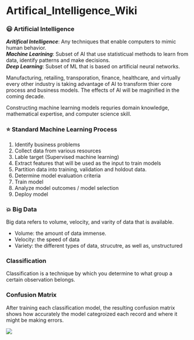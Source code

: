 # Artifical_Intelligence_Wiki

### :smiley: Artificial Intelligence

***Aritifical Intelligence***: Any techniques that enable computers to mimic human behavior.<br>
***Machine Learining***: Subset of AI that use statisticual methods to learn from data, identify patterns and make decisions. <br>
***Deep Learning***: Subset of ML that is based on artificial neural networks.<br>

Manufacturing, retailing, transporation, finance, healthcare, and virtually every other industry is taking advantage of AI to transform thier core process and business models. The effects of AI will be maginified in the coming decade. <br>

Constructing machine learning models requries domain knowledge, mathematical expertise, and computer science skill.

### :star: Standard Machine Learning Process
1. Identify business problems
2. Collect data from various resources
3. Lable target (Supervised machine learning)
4. Extract features that will be used as the input to train models
5. Partition data into training, validation and holdout data.
6. Determine model evaluation criteria
7. Train model
8. Analyze model outcomes / model selection
9. Deploy model

### :boom: Big Data
Big data refers to volume, velocity, and varity of data that is available.
* Volume: the amount of data immense.
* Velocity: the speed of data
* Variety: the different types of data, strucutre, as well as, unstructured

### Classification
Classification is a technique by which you determine to what group a certain observation belongs.

### Confusion Matrix
After training each classification model, the resulting confusion matrix shows how accurately the model categroized each record and where it might be making errors.

<img src = 'https://miro.medium.com/max/356/1*Z54JgbS4DUwWSknhDCvNTQ.png'>
